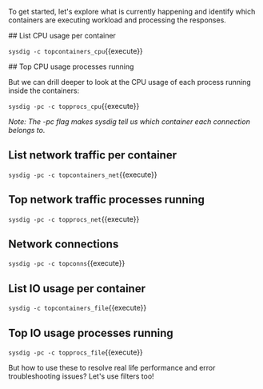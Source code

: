 To get started, let's explore what is currently happening and identify which containers are executing workload and processing the responses.

## List CPU usage per container

`sysdig -c topcontainers_cpu`{{execute}}

## Top CPU usage processes running

But we can drill deeper to look at the CPU usage of each process running inside the containers:

`sysdig -pc -c topprocs_cpu`{{execute}}

_Note: The -pc flag makes sysdig tell us which container each connection belongs to._

## List network traffic per container

`sysdig -pc -c topcontainers_net`{{execute}}

## Top network traffic processes running

`sysdig -pc -c topprocs_net`{{execute}}

## Network connections

`sysdig -pc -c topconns`{{execute}}

## List IO usage per container

`sysdig -c topcontainers_file`{{execute}}

## Top IO usage processes running

`sysdig -pc -c topprocs_file`{{execute}}

But how to use these to resolve real life performance and error troubleshooting issues? Let's use filters too!
